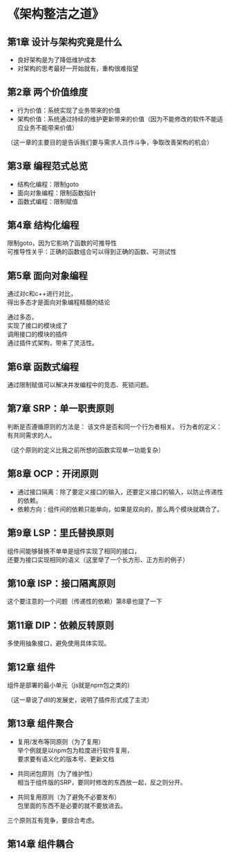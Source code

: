 # 《架构整洁之道》
## 第1章 设计与架构究竟是什么
* 良好架构是为了降低维护成本
* 对架构的思考最好一开始就有，重构很难指望



## 第2章 两个价值维度
* 行为价值：系统实现了业务带来的价值
* 架构价值：系统通过持续的维护更新带来的价值（因为不能修改的软件不能适应业务不能带来价值）

（这一章的主要目的是告诉我们要与需求人员作斗争，争取改善架构的机会）



## 第3章 编程范式总览

* 结构化编程：限制goto
* 面向对象编程：限制函数指针
* 函数式编程：限制赋值



## 第4章 结构化编程
限制goto，因为它影响了函数的可推导性<br>
可推导性关乎：正确的函数组合可以得到正确的函数、可测试性



## 第5章 面向对象编程
通过对c和c++进行对比，<br>
得出多态才是面向对象编程精髓的结论<br>

通过多态，<br>
实现了接口的模块成了<br>
调用接口的模块的插件<br>
通过插件式架构，带来了灵活性。



## 第6章 函数式编程
通过限制赋值可以解决并发编程中的竞态、死锁问题。



## 第7章 SRP：单一职责原则
判断是否遵循原则的方法是：
该文件是否和同一个行为者相关。
行为者的定义：有共同需求的人。

（这个原则的定义比我之前所想的函数实现单一功能复杂）


## 第8章 OCP：开闭原则

* 通过接口隔离：除了要定义接口的输入，还要定义接口的输入，以防止传递性的依赖。
* 依赖方向：组件间的依赖只能单向，如果是双向的，那么两个模块就耦合了。




## 第9章 LSP：里氏替换原则

组件间能够替换不单单是组件实现了相同的接口，<br>
还要为接口实现相同的语义（这里举了一个长方形、正方形的例子）




## 第10章 ISP：接口隔离原则

这个要注意的一个问题（传递性的依赖）第8章也提了一下




## 第11章 DIP：依赖反转原则

多使用抽象接口，避免使用具体实现。



## 第12章 组件
组件是部署的最小单元（js就是npm包之类的）

（这一章说了dll的发展史，说明了插件形式成了主流）

## 第13章 组件聚合

* 复用/发布等同原则（为了复用）<br>
举个例就是以npm包为粒度进行软件复用，<br>
要求要有语义化的版本号、更新文档

* 共同闭包原则（为了维护性）<br>
相当于组件版的SRP，要同时修改的东西放一起，反之则分开。

* 共同复用原则（为了避免不必要发布）<br>
包里面的东西不是必要的就不要放进去。

三个原则互有竞争，要综合考虑。

## 第14章 组件耦合